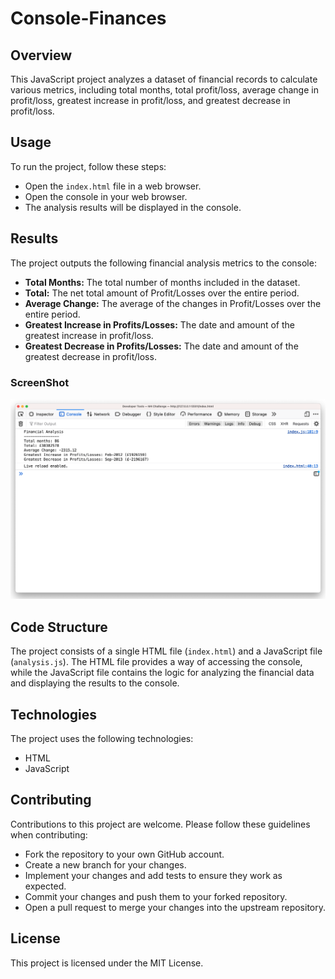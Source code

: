 # Console-Finances

## Overview

This JavaScript project analyzes a dataset of financial records to calculate various metrics, including total months, total profit/loss, average change in profit/loss, greatest increase in profit/loss, and greatest decrease in profit/loss.

## Usage

To run the project, follow these steps:

- Open the `index.html` file in a web browser.
- Open the console in your web browser.
- The analysis results will be displayed in the console.

## Results

The project outputs the following financial analysis metrics to the console:

- **Total Months:** The total number of months included in the dataset.
- **Total:** The net total amount of Profit/Losses over the entire period.
- **Average Change:** The average of the changes in Profit/Losses over the entire period.
- **Greatest Increase in Profits/Losses:** The date and amount of the greatest increase in profit/loss.
- **Greatest Decrease in Profits/Losses:** The date and amount of the greatest decrease in profit/loss.

### ScreenShot
![Screenshot of Console-Finances](./assets/financeAnalysisApp.png)


## Code Structure

The project consists of a single HTML file (`index.html`) and a JavaScript file (`analysis.js`). The HTML file provides a way of accessing the console, while the JavaScript file contains the logic for analyzing the financial data and displaying the results to the console.

## Technologies

The project uses the following technologies:

- HTML
- JavaScript

## Contributing

Contributions to this project are welcome. Please follow these guidelines when contributing:

- Fork the repository to your own GitHub account.
- Create a new branch for your changes.
- Implement your changes and add tests to ensure they work as expected.
- Commit your changes and push them to your forked repository.
- Open a pull request to merge your changes into the upstream repository.

## License

This project is licensed under the MIT License.

